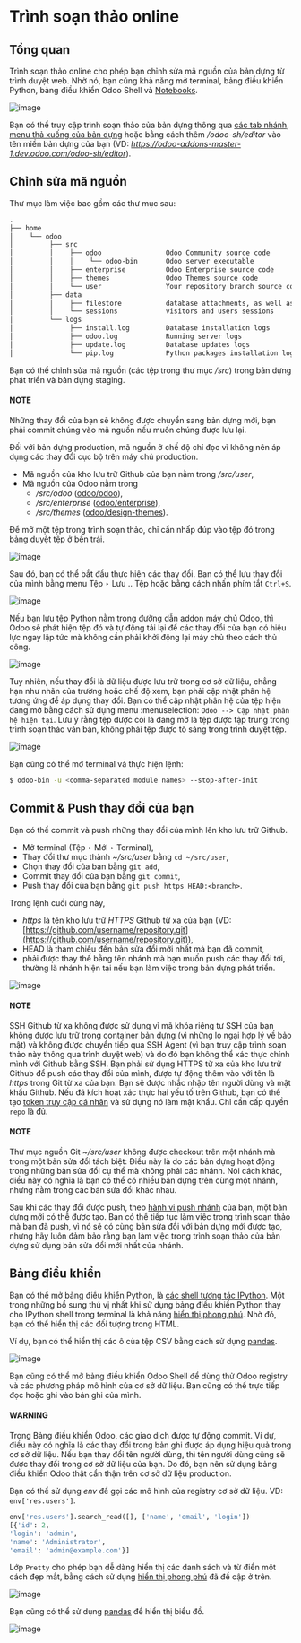 <a id="odoosh-gettingstarted-online-editor"></a>

# Trình soạn thảo online

## Tổng quan

Trình soạn thảo online cho phép bạn chỉnh sửa mã nguồn của bản dựng từ trình duyệt web. Nhờ nó, bạn cũng khả năng mở terminal, bảng điều khiển Python, bảng điều khiển Odoo Shell và [Notebooks](https://jupyterlab.readthedocs.io/en/stable/user/notebook.html).

![image](../../../_images/interface-editor.png)

Bạn có thể truy cập trình soạn thảo của bản dựng thông qua [các tab nhánh](branches.md#odoosh-gettingstarted-branches-tabs), [menu thả xuống của bản dựng](builds.md#odoosh-gettingstarted-builds-dropdown-menu) hoặc bằng cách thêm  */odoo-sh/editor* vào tên miền bản dựng của bạn (VD: *https://odoo-addons-master-1.dev.odoo.com/odoo-sh/editor*).

## Chỉnh sửa mã nguồn

Thư mục làm việc bao gồm các thư mục sau:

```default
.
├── home
│    └── odoo
│         ├── src
│         │    ├── odoo                Odoo Community source code
│         │    │    └── odoo-bin       Odoo server executable
│         │    ├── enterprise          Odoo Enterprise source code
│         │    ├── themes              Odoo Themes source code
│         │    └── user                Your repository branch source code
│         ├── data
│         │    ├── filestore           database attachments, as well as the files of binary fields
│         │    └── sessions            visitors and users sessions
│         └── logs
│              ├── install.log         Database installation logs
│              ├── odoo.log            Running server logs
│              ├── update.log          Database updates logs
│              └── pip.log             Python packages installation logs
```

Bạn có thể chỉnh sửa mã nguồn (các tệp trong thư mục  */src*) trong bản dựng phát triển và bản dựng staging.

#### NOTE
Những thay đổi của bạn sẽ không được chuyển sang bản dựng mới, bạn phải commit chúng vào mã nguồn nếu muốn chúng được lưu lại.

Đối với bản dựng production, mã nguồn ở chế độ chỉ đọc vì không nên áp dụng các thay đổi cục bộ trên máy chủ production.

* Mã nguồn của kho lưu trữ Github của bạn nằm trong  */src/user*,
* Mã nguồn của Odoo nằm trong
  *  */src/odoo* ([odoo/odoo](https://github.com/odoo/odoo)),
  *  */src/enterprise* ([odoo/enterprise](https://github.com/odoo/enterprise)),
  *  */src/themes* ([odoo/design-themes](https://github.com/odoo/design-themes)).

Để mở một tệp trong trình soạn thảo, chỉ cần nhấp đúp vào tệp đó trong bảng duyệt tệp ở bên trái.

![image](../../../_images/interface-editor-open-file.png)

Sau đó, bạn có thể bắt đầu thực hiện các thay đổi. Bạn có thể lưu thay đổi của mình bằng menu Tệp ‣ Lưu .. Tệp hoặc bằng cách nhấn phím tắt `Ctrl+S`.

![image](../../../_images/interface-editor-save-file.png)

Nếu bạn lưu tệp Python nằm trong đường dẫn addon máy chủ Odoo, thì Odoo sẽ phát hiện tệp đó và tự động tải lại để các thay đổi của bạn có hiệu lực ngay lập tức mà không cần phải khởi động lại máy chủ theo cách thủ công.

![image](../../../_images/interface-editor-automaticreload.gif)

Tuy nhiên, nếu thay đổi là dữ liệu được lưu trữ trong cơ sở dữ liệu, chẳng hạn như nhãn của trường hoặc chế độ xem, bạn phải cập nhật phân hệ tương ứng để áp dụng thay đổi. Bạn có thể cập nhật phân hệ của tệp hiện đang mở bằng cách sử dụng menu :menuselection: `Odoo --> Cập nhật phân hệ hiện tại`. Lưu ý rằng tệp được coi là đang mở là tệp được tập trung trong trình soạn thảo văn bản, không phải tệp được tô sáng trong trình duyệt tệp.

![image](../../../_images/interface-editor-update-current-module.png)

Bạn cũng có thể mở terminal và thực hiện lệnh:

```bash
$ odoo-bin -u <comma-separated module names> --stop-after-init
```

<a id="odoosh-gettingstarted-online-editor-push"></a>

## Commit & Push thay đổi của bạn

Bạn có thể commit và push những thay đổi của mình lên kho lưu trữ Github.

* Mở terminal (Tệp ‣ Mới ‣ Terminal),
* Thay đổi thư mục thành  *~/src/user* bằng `cd ~/src/user`,
* Chọn thay đổi của bạn bằng `git add`,
* Commit thay đổi của bạn bằng `git commit`,
* Push thay đổi của bạn bằng `git push https HEAD:<branch>`.

Trong lệnh cuối cùng này,

* *https* là tên kho lưu trữ *HTTPS* Github từ xa của bạn (VD: [https://github.com/username/repository.git](https://github.com/username/repository.git)),
* HEAD là tham chiếu đến bản sửa đổi mới nhất mà bạn đã commit,
* <branch> phải được thay thế bằng tên nhánh mà bạn muốn push các thay đổi tới, thường là nhánh hiện tại nếu bạn làm việc trong bản dựng phát triển.

![image](../../../_images/interface-editor-commit-push.png)

#### NOTE
SSH Github từ xa không được sử dụng vì mã khóa riêng tư SSH của bạn không được lưu trữ trong container bản dựng (vì những lo ngại hợp lý về bảo mật) và không được chuyển tiếp qua SSH Agent (vì bạn truy cập trình soạn thảo này thông qua trình duyệt web) và do đó bạn không thể xác thực chính mình với Github bằng SSH. Bạn phải sử dụng HTTPS từ xa của kho lưu trữ Github để push các thay đổi của mình, được tự động thêm vào với tên là *https* trong Git từ xa của bạn. Bạn sẽ được nhắc nhập tên người dùng và mật khẩu Github. Nếu đã kích hoạt xác thực hai yếu tố trên Github, bạn có thể tạo [token truy cập cá nhân](https://help.github.com/articles/creating-a-personal-access-token-for-the-command-line/) và sử dụng nó làm mật khẩu. Chỉ cần cấp quyền `repo` là đủ.

#### NOTE
Thư mục nguồn Git  *~/src/user* không được checkout trên một nhánh mà trong một bản sửa đổi tách biệt: Điều này là do các bản dựng hoạt động trong những bản sửa đổi cụ thể mà không phải các nhánh. Nói cách khác, điều này có nghĩa là bạn có thể có nhiều bản dựng trên cùng một nhánh, nhưng nằm trong các bản sửa đổi khác nhau.

Sau khi các thay đổi được push, theo [hành vi push nhánh](branches.md#odoosh-gettingstarted-branches-tabs-settings) của bạn, một bản dựng mới có thể được tạo. Bạn có thể tiếp tục làm việc trong trình soạn thảo mà bạn đã push, vì nó sẽ có cùng bản sửa đổi với bản dựng mới được tạo, nhưng hãy luôn đảm bảo rằng bạn làm việc trong trình soạn thảo của bản dựng sử dụng bản sửa đổi mới nhất của nhánh.

## Bảng điều khiển

Bạn có thể mở bảng điều khiển Python, là [các shell tương tác IPython](https://ipython.readthedocs.io/en/stable/interactive/tutorial.html). Một trong những bổ sung thú vị nhất khi sử dụng bảng điều khiển Python thay cho IPython shell trong terminal là khả năng [hiển thị phong phú](https://ipython.readthedocs.io/en/stable/config/integrating.html#rich-display). Nhờ đó, bạn có thể hiển thị các đối tượng trong HTML.

Ví dụ, bạn có thể hiển thị các ô của tệp CSV bằng cách sử dụng [pandas](https://pandas.pydata.org/pandas-docs/stable/tutorials.html).

![image](../../../_images/interface-editor-console-python-read-csv.png)

Bạn cũng có thể mở bảng điều khiển Odoo Shell để dùng thử Odoo registry và các phương pháp mô hình của cơ sở dữ liệu. Bạn cũng có thể trực tiếp đọc hoặc ghi vào bản ghi của mình.

#### WARNING
Trong Bảng điều khiển Odoo, các giao dịch được tự động commit. Ví dự, điều này có nghĩa là các thay đổi trong bản ghi được áp dụng hiệu quả trong cơ sở dữ liệu. Nếu bạn thay đổi tên người dùng, thì tên người dùng cũng sẽ được thay đổi trong cơ sở dữ liệu của bạn. Do đó, bạn nên sử dụng bảng điều khiển Odoo thật cẩn thận trên cơ sở dữ liệu production.

Bạn có thể sử dụng *env* để gọi các mô hình của registry cơ sở dữ liệu. VD: `env['res.users']`.

```python
env['res.users'].search_read([], ['name', 'email', 'login'])
[{'id': 2,
'login': 'admin',
'name': 'Administrator',
'email': 'admin@example.com'}]
```

Lớp `Pretty` cho phép bạn dễ dàng hiển thị các danh sách và từ điển một cách đẹp mắt, bằng cách sử dụng [hiển thị phong phú](https://ipython.readthedocs.io/en/stable/config/integrating.html#rich-display) đã đề cập ở trên.

![image](../../../_images/interface-editor-console-odoo-pretty.png)

Bạn cũng có thể sử dụng [pandas](https://pandas.pydata.org/pandas-docs/stable/tutorials.html) để hiển thị biểu đồ.

![image](../../../_images/interface-editor-console-odoo-graph.png)
